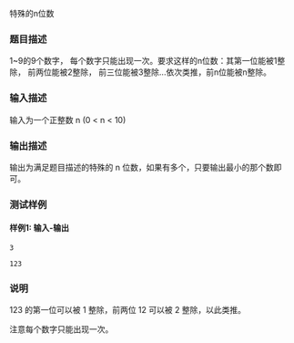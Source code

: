 特殊的n位数

### 题目描述

1~9的9个数字， 每个数字只能出现一次。要求这样的n位数：其第一位能被1整除， 前两位能被2整除， 前三位能被3整除...依次类推，前n位能被n整除。

### 输入描述

输入为一个正整数 n (0 < n < 10)

### 输出描述

输出为满足题目描述的特殊的 n 位数，如果有多个，只要输出最小的那个数即可。

### 测试样例

#### 样例1: 输入-输出

```
3
```

```
123
```

### 说明

123 的第一位可以被 1 整除，前两位 12 可以被 2 整除，以此类推。

注意每个数字只能出现一次。